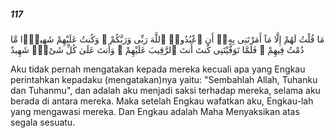 ##### 117

<span class="ayah">مَا قُلْتُ لَهُمْ إِلَّا مَآ أَمَرْتَنِى بِهِۦٓ أَنِ ٱعْبُدُوا۟ ٱللَّهَ رَبِّى وَرَبَّكُمْ ۚ وَكُنتُ عَلَيْهِمْ شَهِيدًۭا مَّا دُمْتُ فِيهِمْ ۖ فَلَمَّا تَوَفَّيْتَنِى كُنتَ أَنتَ ٱلرَّقِيبَ عَلَيْهِمْ ۚ وَأَنتَ عَلَىٰ كُلِّ شَىْءٍۢ شَهِيدٌ</span>

<span class="ayah_translation">Aku tidak pernah mengatakan kepada mereka kecuali apa yang Engkau perintahkan kepadaku (mengatakan)nya yaitu: "Sembahlah Allah, Tuhanku dan Tuhanmu", dan adalah aku menjadi saksi terhadap mereka, selama aku berada di antara mereka. Maka setelah Engkau wafatkan aku, Engkau-lah yang mengawasi mereka. Dan Engkau adalah Maha Menyaksikan atas segala sesuatu.</span>
